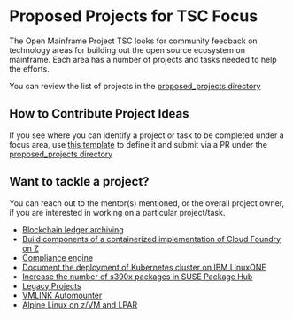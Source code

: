 # Proposed Projects for TSC Focus

The Open Mainframe Project TSC looks for community feedback on technology areas for building out the open source ecosystem on mainframe. Each area has a number of projects and tasks needed to help the efforts.

You can review the list of projects in the [proposed_projects directory](/proposed_projects)

## How to Contribute Project Ideas

If you see where you can identify a project or task to be completed under a focus area, use [this template](/proposed_projects/0_TEMPLATE.md) to define it and submit via a PR under the [proposed_projects directory](/proposed_projects)

## Want to tackle a project?

You can reach out to the mentor(s) mentioned, or the overall project owner, if you are interested in working on a particular project/task.

  * [Blockchain ledger archiving](/proposed_projects/Blockchain%20ledger%20archiving.md)
  * [Build components of a containerized implementation of Cloud Foundry on Z](/proposed_projects/Build%20components%20of%20a%20containerized%20implementation%20of%20Cloud%20Foundry%20on%20Z.md)
  * [Compliance engine](/proposed_projects/Compliance%20engine.md)
  * [Document the deployment of Kubernetes cluster on IBM LinuxONE](proposed_projects/Document%20the%20deployment%20of%20Kubernetes%20cluster%20on%20IBM%20LinuxONE.md)
  * [Increase the number of s390x packages in SUSE Package Hub](proposed_projects/Close%20the%20gap%20of%20s390x%20packages%20in%20SUSE%20Package%20Hub.md)
  * [Legacy Projects](/proposed_projects/Legacy.md)
  * [VMLINK Automounter](/proposed_projects/VMLINK.md)
  * [Alpine Linux on z/VM and LPAR](/proposed_projects/Alpine.md)
